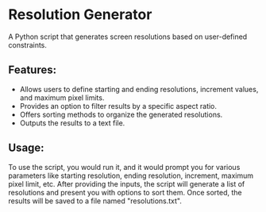 # Resolution Generator
A Python script that generates screen resolutions based on user-defined constraints.

## Features:
- Allows users to define starting and ending resolutions, increment values, and maximum pixel limits.
- Provides an option to filter results by a specific aspect ratio.
- Offers sorting methods to organize the generated resolutions.
- Outputs the results to a text file.

## Usage:
To use the script, you would run it, and it would prompt you for various parameters like starting resolution, ending resolution, increment, maximum pixel limit, etc. After providing the inputs, the script will generate a list of resolutions and present you with options to sort them. Once sorted, the results will be saved to a file named "resolutions.txt".
